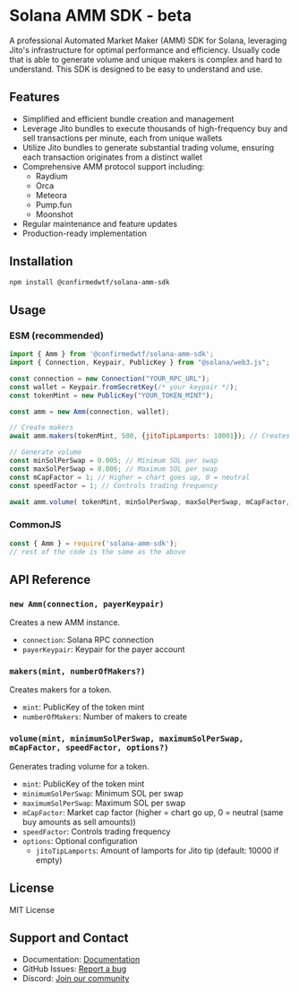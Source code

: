 # Solana AMM SDK - beta

A professional Automated Market Maker (AMM) SDK for Solana, leveraging Jito's infrastructure for optimal performance and efficiency.
Usually code that is able to generate volume and unique makers is complex and hard to understand. 
This SDK is designed to be easy to understand and use.

## Features

- Simplified and efficient bundle creation and management
- Leverage Jito bundles to execute thousands of high-frequency buy and sell transactions per minute, each from unique wallets
- Utilize Jito bundles to generate substantial trading volume, ensuring each transaction originates from a distinct wallet
- Comprehensive AMM protocol support including:
  - Raydium
  - Orca
  - Meteora
  - Pump.fun
  - Moonshot
- Regular maintenance and feature updates
- Production-ready implementation

## Installation

```bash
npm install @confirmedwtf/solana-amm-sdk
```

## Usage

### ESM (recommended)
```javascript
import { Amm } from '@confirmedwtf/solana-amm-sdk';
import { Connection, Keypair, PublicKey } from "@solana/web3.js";

const connection = new Connection("YOUR_RPC_URL");
const wallet = Keypair.fromSecretKey(/* your keypair */);
const tokenMint = new PublicKey("YOUR_TOKEN_MINT");

const amm = new Amm(connection, wallet);

// Create makers
await amm.makers(tokenMint, 500, {jitoTipLamports: 10001}); // Creates 500 makers

// Generate volume
const minSolPerSwap = 0.005; // Minimum SOL per swap
const maxSolPerSwap = 0.006; // Maximum SOL per swap
const mCapFactor = 1; // Higher = chart goes up, 0 = neutral
const speedFactor = 1; // Controls trading frequency

await amm.volume( tokenMint, minSolPerSwap, maxSolPerSwap, mCapFactor, speedFactor, { jitoTipLamports: 1000 });
```

### CommonJS
```javascript
const { Amm } = require('solana-amm-sdk');
// rest of the code is the same as the above
```

## API Reference

### `new Amm(connection, payerKeypair)`
Creates a new AMM instance.

- `connection`: Solana RPC connection
- `payerKeypair`: Keypair for the payer account

### `makers(mint, numberOfMakers?)`
Creates makers for a token.

- `mint`: PublicKey of the token mint
- `numberOfMakers`: Number of makers to create

### `volume(mint, minimumSolPerSwap, maximumSolPerSwap, mCapFactor, speedFactor, options?)`
Generates trading volume for a token.

- `mint`: PublicKey of the token mint
- `minimumSolPerSwap`: Minimum SOL per swap
- `maximumSolPerSwap`: Maximum SOL per swap
- `mCapFactor`: Market cap factor (higher = chart go up, 0 = neutral (same buy amounts as sell amounts))
- `speedFactor`: Controls trading frequency
- `options`: Optional configuration
  - `jitoTipLamports`: Amount of lamports for Jito tip (default: 10000 if empty)

## License

MIT License

## Support and Contact

- Documentation: [Documentation](https://docs.confirmed.wtf)
- GitHub Issues: [Report a bug](https://github.com/confirmedwtf/solana-amm-sdk/issues)
- Discord: [Join our community](https://discord.gg/confirmedwtf)
